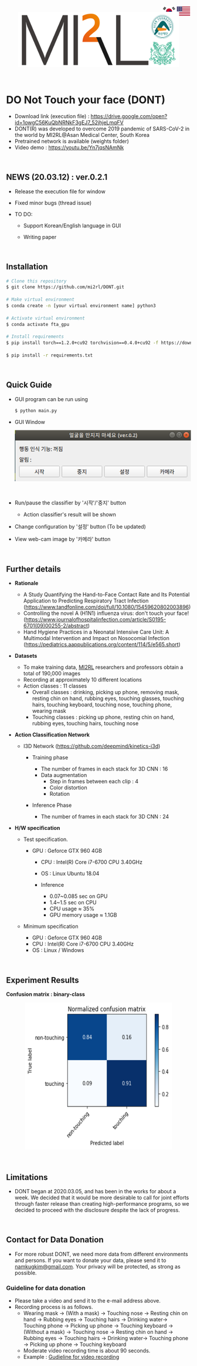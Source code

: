 <div style="width:40px;height:30px;float:right;">
    <p align="right"><a href="https://github.com/mi2rl/DONT/blob/master/README_ENG.md"><img src='./imgs/america.png' width="40" height="30"></a></p>
</div>
<div style="width:40px;height:30px;float:right;">
    <p align="right"><a href="https://github.com/mi2rl/DONT/blob/master/README.md"><img src='./imgs/korea.png' width="40" height="30"></a></p>
</div>

<p align="center"><img src='./imgs/MI2RL_logo.png' width="440" height="150"></p>
<br>

# DO Not Touch your face (DONT)

* Download link (execution file)  : https://drive.google.com/open?id=1owgC56KuQbNRNkF3gEJ7_52jhjeLmqFV
* DONT(R) was developed to overcome 2019 pandemic of SARS-CoV-2 in the world by MI2RL@Asan Medical Center, South Korea  
* Pretrained network is available (weights folder)  
* Video demo  : https://youtu.be/Yn7jqsNAmNk

<br>



## NEWS (20.03.12) : ver.0.2.1

* Release the execution file for window 

* Fixed minor bugs  (thread issue)

* TO DO:

  * Support Korean/English language in GUI

  * Writing paper

    

<br>

## Installation

```bash
# Clone this repository
$ git clone https://github.com/mi2rl/DONT.git

# Make virtual environment
$ conda create -n [your virtual environment name] python3

# Activate virtual environment
$ conda activate fta_gpu

# Install requirements
$ pip install torch==1.2.0+cu92 torchvision==0.4.0+cu92 -f https://download.pytorch.org/whl/torch_stable.html

$ pip install -r requirements.txt
```

  <br>


## Quick Guide

* GUI program can be run using

  ```bash
  $ python main.py
  ```



* GUI Window  

  <p align="center"><img src='./imgs/GUI.png' width="500" height="139"></p><br>  
* Run/pause the classifier by '시작'/'중지' button
  
  * Action classifier's result will be shown 
  
* Change configuration by '설정' button (To be updated)
* View web-cam image by '카메라' button   

<br>


## Further details

* **Rationale**
    * A Study Quantifying the Hand-to-Face Contact Rate and Its Potential Application to Predicting Respiratory Tract Infection (https://www.tandfonline.com/doi/full/10.1080/15459620802003896)
    * Controlling the novel A (H1N1) influenza virus: don't touch your face! (https://www.journalofhospitalinfection.com/article/S0195-6701(09)00255-2/abstract)
    * Hand Hygiene Practices in a Neonatal Intensive Care Unit: A Multimodal Intervention and Impact on Nosocomial Infection (https://pediatrics.aappublications.org/content/114/5/e565.short)  
      


* **Datasets**
  
    * To make training data, [MI2RL](https://www.mi2rl.co/) researchers and professors obtain a total of 190,000 images
    * Recording at approximately 10 different locations  
    * Action classes : 11 classes 
      * Overall classes : drinking, picking up phone, removing mask, resting chin on hand, rubbing eyes, touching glasses, touching hairs, touching keyboard, touching nose, touching phone, wearing mask
      * Touching classes : picking up phone, resting chin on hand, rubbing eyes, touching hairs, touching nose
        
    
* **Action Classification Network**
  * I3D Network (https://github.com/deepmind/kinetics-i3d)   
    * Training phase
        * The number of  frames in each stack for 3D CNN : 16
        * Data augmentation
          * Step in frames between each clip : 4
          * Color distortion
          * Rotation
        
    * Inference Phase
      * The number of  frames in each stack for 3D CNN : 24
        
  
* **H/W specification**

    * Test specification.
      
      * GPU : Geforce GTX 960 4GB
        * CPU : Intel(R) Core i7-6700 CPU 3.40GHz 
        * OS : Linux Ubuntu 18.04
        * Inference
        
          * 0.07~0.085 sec on GPU
          * 1.4~1.5 sec on CPU
          * CPU usage  ≈ 35%  
          * GPU memory usage ≈  1.1GB
            
      
    * Minimum specification


      * GPU : Geforce GTX 960 4GB
      * CPU : Intel(R) Core i7-6700 CPU 3.40GHz 
      * OS : Linux / Windows  


<br>

## Experiment Results

**Confusion matrix : binary-class**
<p align="center"><img src='./imgs/result_confusion_binary.png' width="400" height="400"></p><br>

## Limitations

* DONT began at 2020.03.05, and has been in the works for about a week. We decided that it would be more desirable to call for joint efforts through faster release than creating high-performance programs, so we decided to proceed with the disclosure despite the lack of progress.

<br>


## Contact for Data Donation 

* For more robust DONT, we need more data from different environments and persons. 
  If you want to donate your data, please send it to namkugkim@gmail.com. Your privacy will be protected, as strong as possible.


### Guideline for data donation

* Please take a video and send it to the e-mail address above.
* Recording process is as follows.
  * Wearing mask -> (With a mask) -> Touching nose -> Resting chin on hand -> Rubbing eyes -> Touching hairs -> Drinking water-> Touching phone -> Picking up phone -> Touching keyboard -> (Without a mask) -> Touching nose -> Resting chin on hand -> Rubbing eyes -> Touching hairs -> Drinking water-> Touching phone -> Picking up phone -> Touching keyboard
  * Moderate video recording time is about 90 seconds.
  * Example : [Gudieline for video recording](https://youtu.be/NU5FlHp6Qgg)

